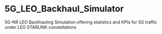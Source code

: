 # 5G_LEO_Backhaul_Simulator
5G-NR LEO Backhauling Simulation offering statistics and KPIs for 5G traffic under LEO STARLINK constellations
